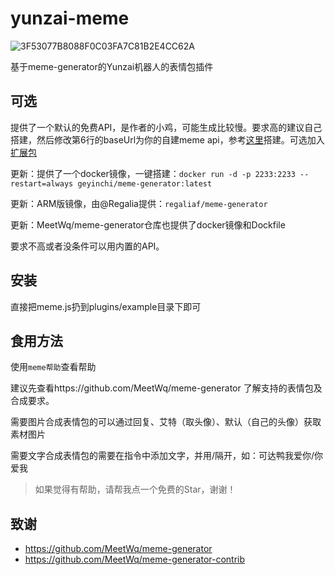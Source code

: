 # yunzai-meme
![3F53077B8088F0C03FA7C81B2E4CC62A](https://user-images.githubusercontent.com/21212372/228231810-3202ff31-e5ed-4ab8-a93f-a55ab6d48f58.gif)

基于meme-generator的Yunzai机器人的表情包插件

## 可选
提供了一个默认的免费API，是作者的小鸡，可能生成比较慢。要求高的建议自己搭建，然后修改第6行的baseUrl为你的自建meme api，参考[这里](https://github.com/MeetWq/meme-generator)搭建。可选加入[扩展包](https://github.com/MeetWq/meme-generator-contrib)

更新：提供了一个docker镜像，一键搭建：`docker run -d -p 2233:2233 --restart=always geyinchi/meme-generator:latest`

更新：ARM版镜像，由@Regalia提供：`regaliaf/meme-generator`

更新：MeetWq/meme-generator仓库也提供了docker镜像和Dockfile

要求不高或者没条件可以用内置的API。

## 安装

直接把meme.js扔到plugins/example目录下即可

## 食用方法

使用`meme帮助`查看帮助

建议先查看https://github.com/MeetWq/meme-generator 了解支持的表情包及合成要求。

需要图片合成表情包的可以通过回复、艾特（取头像）、默认（自己的头像）获取素材图片

需要文字合成表情包的需要在指令中添加文字，并用/隔开，如：可达鸭我爱你/你爱我

> 如果觉得有帮助，请帮我点一个免费的Star，谢谢！

## 致谢

* https://github.com/MeetWq/meme-generator
* https://github.com/MeetWq/meme-generator-contrib
